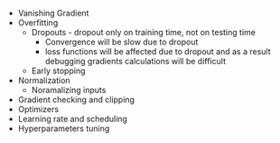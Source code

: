 - Vanishing Gradient
- Overfitting
  - Dropouts - dropout only on training time, not on testing time
    - Convergence will be slow due to dropout
    - loss functions will be affected due to dropout and as a result debugging gradients calculations will be difficult 
  - Early stopping
- Normalization
  - Noramalizing inputs
- Gradient checking and clipping
- Optimizers
- Learning rate and scheduling
- Hyperparameters tuning
